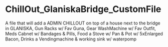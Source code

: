 # ChillOut_GlaniskaBridge_CustomFile
A file that will add a ADMIN CHILLOUT on top of a house next to the bridge in GLANISKA, Gun Racks w/ Fav Guna, Gear WashMachine w/ Fav Outfit, Meds Cabnet w/ Bandages &amp; Pills, Food a Stove w/ Pan &amp; Pot w/ 5xEnlarged Bacon, Drinks a Vendingmachine &amp; working sink w/ waterpomp
